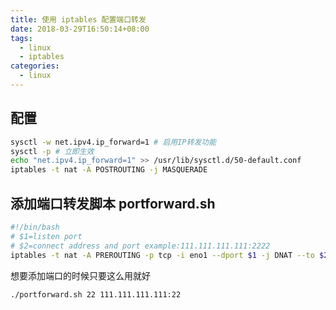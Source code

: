 ```yaml
---
title: 使用 iptables 配置端口转发
date: 2018-03-29T16:50:14+08:00
tags:
  - linux
  - iptables
categories:
  - linux
---
```

## 配置
  ```bash
  sysctl -w net.ipv4.ip_forward=1 # 启用IP转发功能
  sysctl -p # 立即生效
  echo "net.ipv4.ip_forward=1" >> /usr/lib/sysctl.d/50-default.conf
  iptables -t nat -A POSTROUTING -j MASQUERADE
  ```

## 添加端口转发脚本 portforward.sh
  ```bash
  #!/bin/bash
  # $1=listen port
  # $2=connect address and port example:111.111.111.111:2222
  iptables -t nat -A PREROUTING -p tcp -i eno1 --dport $1 -j DNAT --to $2
  ```

  想要添加端口的时候只要这么用就好
  ```bash
  ./portforward.sh 22 111.111.111.111:22
  ```
